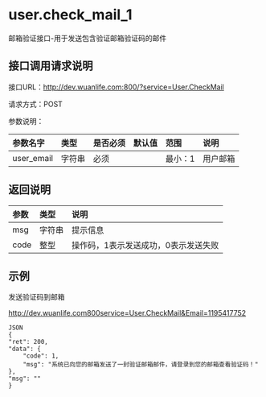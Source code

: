 # user.check_mail_1
邮箱验证接口-用于发送包含验证邮箱验证码的邮件

## 接口调用请求说明

接口URL：http://dev.wuanlife.com:800/?service=User.CheckMail

请求方式：POST

参数说明：

|参数名字  |  类型  |是否必须|    默认值    |范围  |      说明|
|:--|:--|:--|:--|:--|:--|
|user_email    |   字符串| 必须     |        |   最小：1 |   用户邮箱|


## 返回说明
|参数|类型|说明|
|:--|:--|:--|
|msg       |      字符串 |提示信息|
|code       |     整型|   操作码，1表示发送成功，0表示发送失败|

## 示例

发送验证码到邮箱

http://dev.wuanlife.com800service=User.CheckMail&Email=1195417752

    JSON
    {
    "ret": 200,
    "data": {
        "code": 1,
        "msg": "系统已向您的邮箱发送了一封验证邮箱邮件，请登录到您的邮箱查看验证码！"
    },
    "msg": ""
    }

